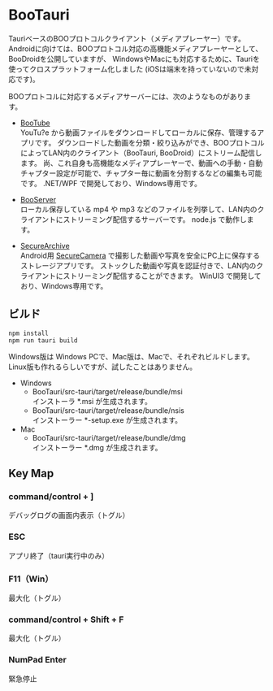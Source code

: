 # BooTauri

TauriベースのBOOプロトコルクライアント（メディアプレーヤー）です。
Androidに向けては、BOOプロトコル対応の高機能メディアプレーヤーとして、BooDroidを公開していますが、
WindowsやMacにも対応するために、Tauriを使ってクロスプラットフォーム化しました (iOSは端末を持っていないので未対応です)。

BOOプロトコルに対応するメディアサーバーには、次のようなものがあります。

- [BooTube](https://github.com/toyota-m2k/ytplayer)<br>
YouTu?e から動画ファイルをダウンロードしてローカルに保存、管理するアプリです。
ダウンロードした動画を分類・絞り込みができ、BOOプロトコルによってLAN内のクライアント（BooTauri, BooDroid）にストリーム配信します。
尚、これ自身も高機能なメディアプレーヤーで、動画への手動・自動チャプター設定が可能で、チャプター毎に動画を分割するなどの編集も可能です。
.NET/WPF で開発しており、Windows専用です。

- [BooServer](https://github.com/toyota-m2k/dxx-browser)<br>
ローカル保存している mp4 や mp3 などのファイルを列挙して、LAN内のクライアントにストリーミング配信するサーバーです。
node.js で動作します。

- [SecureArchive](https://github.com/toyota-m2k/winui-secure-archive)<br>
Android用 [SecureCamera](https://github.com/toyota-m2k/android-camera) で撮影した動画や写真を安全にPC上に保存するストレージアプリです。
ストックした動画や写真を認証付きで、LAN内のクライアントにストリーミング配信することができます。
WinUI3 で開発しており、Windows専用です。

## ビルド

```shell
npm install
npm run tauri build
```
Windows版は Windows PCで、Mac版は、Macで、それぞれビルドします。Linux版も作れるらしいですが、試したことはありません。

- Windows
  - BooTauri/src-tauri/target/release/bundle/msi<br>インストーラ *.msi が生成されます。
  - BooTauri/src-tauri/target/release/bundle/nsis<br>インストーラー *-setup.exe が生成されます。
- Mac
  - BooTauri/src-tauri/target/release/bundle/dmg<br>インストーラー *.dmg が生成されます。

## Key Map
### command/control + ]
デバッグログの画面内表示（トグル）
### ESC
アプリ終了（tauri実行中のみ）
### F11（Win）
最大化（トグル）
### command/control + Shift + F
最大化（トグル）
### NumPad Enter
緊急停止

